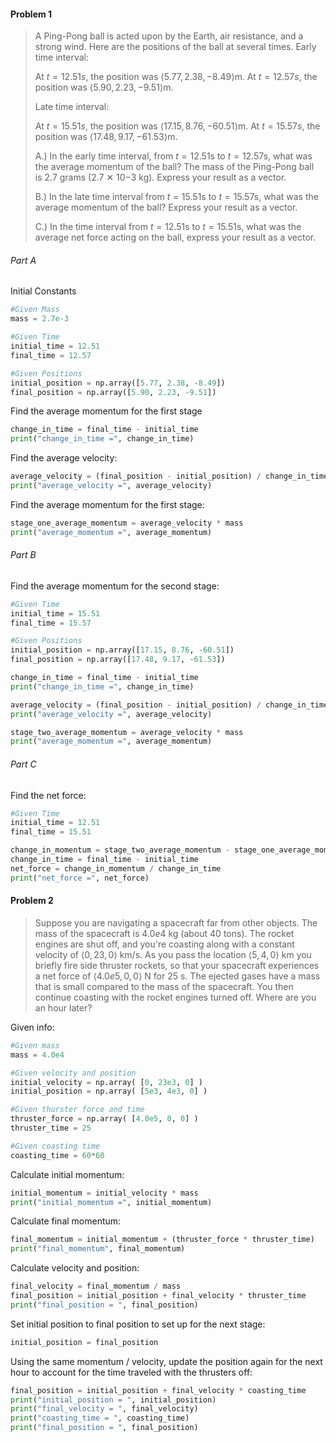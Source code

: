 #### Problem 1
> A Ping-Pong ball is acted upon by the Earth, air resistance, and a strong wind. Here are the positions of the ball at several times. 
> Early time interval:
> 
> At $t = 12.51s$, the position was $\left\langle 5.77, 2.38, -8.49 \right\rangle$m.
> At $t = 12.57s$, the position was $\left\langle 5.90, 2.23, -9.51 \right\rangle$m.
> 
> Late time interval:
> 
> At $t = 15.51s$, the position was $\left\langle 17.15, 8.76, -60.51 \right\rangle$m.
> At $t = 15.57s$, the position was $\left\langle 17.48, 9.17, -61.53 \right\rangle$m.
> 
> A.) In the early time interval, from $t=12.51$s to $t=12.57$s, what was the average momentum of the ball? The mass of the Ping-Pong ball is 2.7 grams (2.7 ✕ 10−3 kg). Express your result as a vector.
> 
> B.) In the late time interval from $t=15.51$s to $t=15.57$s, what was the average momentum of the ball? Express your result as a vector.
> 
> C.) In the time interval from $t=12.51$s to $t=15.51$s, what was the average net force acting on the ball, express your result as a vector.

###### Part A
Initial Constants
```python
#Given Mass
mass = 2.7e-3

#Given Time
initial_time = 12.51
final_time = 12.57

#Given Positions
initial_position = np.array([5.77, 2.38, -8.49])
final_position = np.array([5.90, 2.23, -9.51])
```
Find the average momentum for the first stage
```python
change_in_time = final_time - initial_time
print("change_in_time =", change_in_time)
```
Find the average velocity:
```python
average_velocity = (final_position - initial_position) / change_in_time
print("average_velocity =", average_velocity)
```
Find the average momentum for the first stage:
```python
stage_one_average_momentum = average_velocity * mass
print("average_momentum =", average_momentum)
```
###### Part B
Find the average momentum for the second stage:
```python
#Given Time
initial_time = 15.51
final_time = 15.57

#Given Positions
initial_position = np.array([17.15, 8.76, -60.51])
final_position = np.array([17.48, 9.17, -61.53])

change_in_time = final_time - initial_time
print("change_in_time =", change_in_time)

average_velocity = (final_position - initial_position) / change_in_time
print("average_velocity =", average_velocity)

stage_two_average_momentum = average_velocity * mass
print("average_momentum =", average_momentum)
```
###### Part C
Find the net force:
```python
#Given Time
initial_time = 12.51
final_time = 15.51

change_in_momentum = stage_two_average_momentum - stage_one_average_momentum
change_in_time = final_time - initial_time
net_force = change_in_momentum / change_in_time
print("net_force =", net_force)
```
#### Problem 2
> Suppose you are navigating a spacecraft far from other objects. The mass of the spacecraft is $4.0e4$ kg (about $40$ tons). The rocket engines are shut off, and you're coasting along with a constant velocity of $\left\langle 0, 23, 0  \right\rangle$ km/s. As you pass the location $\left\langle 5, 4, 0 \right\rangle$ km you briefly fire side thruster rockets, so that your spacecraft experiences a net force of $\left\langle 4.0e5, 0, 0 \right\rangle$ N for $25$ s. The ejected gases have a mass that is small compared to the mass of the spacecraft. You then continue coasting with the rocket engines turned off. Where are you an hour later?

Given info:
```python
#Given mass
mass = 4.0e4

#Given velocity and position
initial_velocity = np.array( [0, 23e3, 0] )
initial_position = np.array( [5e3, 4e3, 0] )

#Given thurster force and time
thruster_force = np.array( [4.0e5, 0, 0] )
thruster_time = 25

#Given coasting time
coasting_time = 60*60
```
Calculate initial momentum:
```python
initial_momentum = initial_velocity * mass
print("initial_momentum =", initial_momentum)
```
Calculate final momentum:
```python
final_momentum = initial_momentum + (thruster_force * thruster_time)
print("final_momentum", final_momentum)
```
Calculate velocity and position:
```python
final_velocity = final_momentum / mass
final_position = initial_position + final_velocity * thruster_time
print("final_position = ", final_position)
```
Set initial position to final position to set up for the next stage:
```python
initial_position = final_position
```
Using the same momentum / velocity, update the position again for the next hour to account for the time traveled with the thrusters off:
```python
final_position = initial_position + final_velocity * coasting_time
print("initial_position = ", initial_position)
print("final_velocity = ", final_velocity)
print("coasting_time = ", coasting_time)
print("final_position = ", final_position)
```
